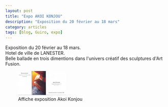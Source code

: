 ```yaml
---
layout: post
title: "Expo AKOI KONJOU"
description: "Exposition du 20 février au 18 mars"
category: articles
tags: [blog, Guiro, expo]
---
```

Exposition du 20 février au 18 mars.  
Hotel de ville de LANESTER.  
Belle ballade en trois dimentions dans l'univers créatif des sculptures d'Art Fusion.  
<figure>
	<img src="/images/akoi-konjou.jpg">
	<figcaption>Affiche exposition Akoi Konjou</figcaption>
</figure>
